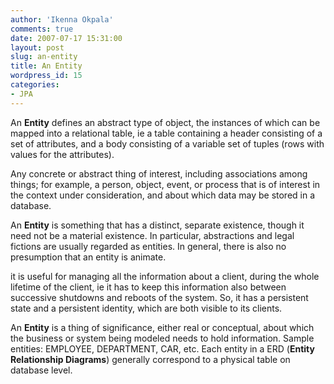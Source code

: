 ```yaml
---
author: 'Ikenna Okpala'
comments: true
date: 2007-07-17 15:31:00
layout: post
slug: an-entity
title: An Entity
wordpress_id: 15
categories:
- JPA
---
```


An **Entity**  defines an abstract type of object, the instances of which can be mapped into a relational table, ie a table containing a header consisting of a set of attributes, and a body consisting of a variable set of tuples (rows with values for the attributes).

Any concrete or abstract thing of interest, including associations among things; for example, a person, object, event, or process that is of interest in the context under consideration, and about which data may be stored in a database.
<!--more-->

An **Entity** is something that has a distinct, separate existence, though it need not be a material existence. In particular, abstractions and legal fictions are usually regarded as entities. In general, there is also no presumption that an entity is animate.

it is useful for managing all the information about a client, during the whole lifetime of the client, ie it has to keep this information also between successive shutdowns and reboots of the system. So, it has a persistent state and a persistent identity, which are both visible to its clients.

An **Entity** is a thing of significance, either real or conceptual, about which the business or system being modeled needs to hold information. Sample entities: EMPLOYEE, DEPARTMENT, CAR, etc. Each entity in a ERD (**Entity Relationship Diagrams**) generally correspond to a physical table on database level.
